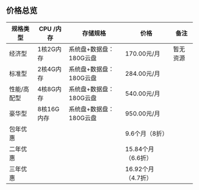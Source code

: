 ## 价格总览
| 规格类型    | CPU /内存  | 存储规格                | 价格               | 备注     |
|-------------|------------|-------------------------|--------------------|----------|
| 经济型      | 1核2G内存  | 系统盘+数据盘：180G云盘 | 170.00元/月        | 暂无资源 |
| 标准型      | 2核4G内存  | 系统盘+数据盘：180G云盘 | 284.00元/月        |          |
| 性能/高配型 | 4核8G内存  | 系统盘+数据盘：180G云盘 | 540.00元/月        |          |
| 豪华型      | 8核16G内存 | 系统盘+数据盘：180G云盘 | 950.00元/月        |          |
| 包年优惠    |            |                         | 9.6个月（8折）     |          |
| 二年优惠    |            |                         | 15.84个月（6.6折） |          |
| 三年优惠    |            |                         | 16.92个月（4.7折） |          |
